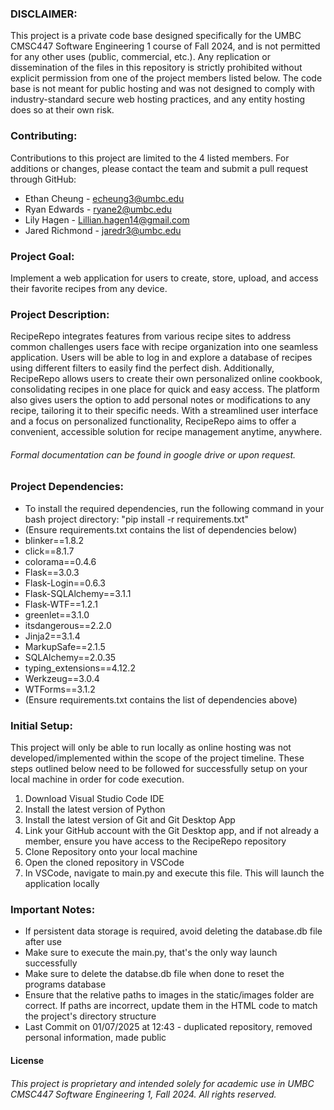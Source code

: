 ### DISCLAIMER:
This project is a private code base designed specifically for the UMBC CMSC447 Software Engineering 1 course of Fall 2024, and is not permitted for any other uses (public, commercial, etc.). Any replication or dissemination of the files in this repository is strictly prohibited without explicit permission from one of the project members listed below. The code base is not meant for public hosting and was not designed to comply with industry-standard secure web hosting practices, and any entity hosting does so at their own risk.

### Contributing:
Contributions to this project are limited to the 4 listed members. For additions or changes, please contact the team and submit a pull request through GitHub:
* Ethan Cheung - echeung3@umbc.edu
* Ryan Edwards - ryane2@umbc.edu
* Lily Hagen - Lillian.hagen14@gmail.com
* Jared Richmond - jaredr3@umbc.edu

### Project Goal:
Implement a web application for users to create, store, upload, and access their favorite recipes from any device.

### Project Description:
RecipeRepo integrates features from various recipe sites to address common challenges users face with recipe organization into one seamless application. Users will be able to log in and explore a database of recipes using different filters to easily find the perfect dish. Additionally, RecipeRepo allows users to create their own personalized online cookbook, consolidating recipes in one place for quick and easy access. The platform also gives users the option to add personal notes or modifications to any recipe, tailoring it to their specific needs. With a streamlined user interface and a focus on personalized functionality, RecipeRepo aims to offer a convenient, accessible solution for recipe management anytime, anywhere.

###### Formal documentation can be found in google drive or upon request.

### Project Dependencies:
* To install the required dependencies, run the following command in your bash project directory: "pip install -r requirements.txt"
* (Ensure requirements.txt contains the list of dependencies below)
* blinker==1.8.2
* click==8.1.7
* colorama==0.4.6
* Flask==3.0.3
* Flask-Login==0.6.3
* Flask-SQLAlchemy==3.1.1
* Flask-WTF==1.2.1
* greenlet==3.1.0
* itsdangerous==2.2.0
* Jinja2==3.1.4
* MarkupSafe==2.1.5
* SQLAlchemy==2.0.35
* typing_extensions==4.12.2
* Werkzeug==3.0.4
* WTForms==3.1.2
* (Ensure requirements.txt contains the list of dependencies above)

### Initial Setup:
This project will only be able to run locally as online hosting was not developed/implemented within the scope of the project timeline. These steps outlined below need to be followed for successfully setup on your local machine in order for code execution.

1) Download Visual Studio Code IDE
2) Install the latest version of Python
3) Install the latest version of Git and Git Desktop App
4) Link your GitHub account with the Git Desktop app, and if not already a member, ensure you have access to the RecipeRepo repository
5) Clone Repository onto your local machine
6) Open the cloned repository in VSCode
7) In VSCode, navigate to main.py and execute this file. This will launch the application locally

### Important Notes:
* If persistent data storage is required, avoid deleting the database.db file after use
* Make sure to execute the main.py, that's the only way launch successfully
* Make sure to delete the databse.db file when done to reset the programs database
* Ensure that the relative paths to images in the static/images folder are correct. If paths are incorrect, update them in the HTML code to match the project's directory structure
* Last Commit on 01/07/2025 at 12:43 - duplicated repository, removed personal information, made public

#### License
###### This project is proprietary and intended solely for academic use in UMBC CMSC447 Software Engineering 1, Fall 2024. All rights reserved.
